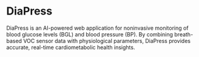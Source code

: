 # DiaPress
DiaPress is an AI-powered web application for noninvasive monitoring of blood glucose levels (BGL) and blood pressure (BP). By combining breath-based VOC sensor data with physiological parameters, DiaPress provides accurate, real-time cardiometabolic health insights.
